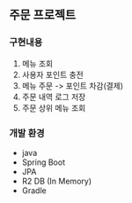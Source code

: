 ## 주문 프로젝트
### 구현내용
1. 메뉴 조회
2. 사용자 포인트 충전
3. 메뉴 주문 -> 포인트 차감(결제)
4. 주문 내역 로그 저장
5. 주문 상위 메뉴 조회

### 개발 환경
- java
- Spring Boot
- JPA
- R2 DB (In Memory)
- Gradle

